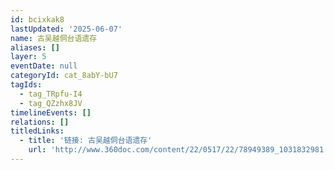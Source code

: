 ```yaml
---
id: bcixkak8
lastUpdated: '2025-06-07'
name: 古吴越侗台语遗存
aliases: []
layer: 5
eventDate: null
categoryId: cat_8abY-bU7
tagIds:
  - tag_TRpfu-I4
  - tag_QZzhx8JV
timelineEvents: []
relations: []
titledLinks:
  - title: '链接: 古吴越侗台语遗存'
    url: 'http://www.360doc.com/content/22/0517/22/78949389_1031832981.shtml'
---
```


